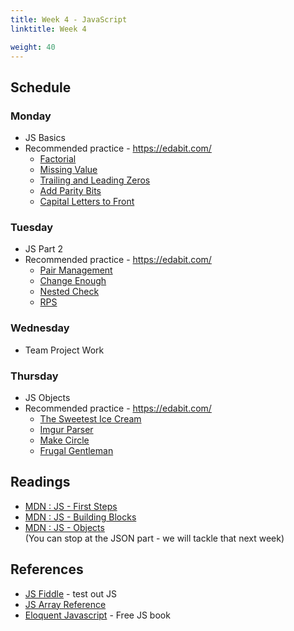 ```yaml
---
title: Week 4 - JavaScript
linktitle: Week 4

weight: 40
---
```


## Schedule

### Monday

* JS Basics
* Recommended practice - https://edabit.com/
  * [Factorial](https://edabit.com/challenge/GW5kYFCvGWDZ6TRxd)
  * [Missing Value](https://edabit.com/challenge/Y2jWYX8FBR9AvNdyi)
  * [Trailing and Leading Zeros](https://edabit.com/challenge/3jzycf6fcgwZbvpcf)
  * [Add Parity Bits](https://edabit.com/challenge/iBFqQCtMsQBgefBNu)
  * [Capital Letters to Front](https://edabit.com/challenge/8n9RyHThC3dNEPCng)

### Tuesday

* JS Part 2
* Recommended practice - https://edabit.com/
  * [Pair Management](https://edabit.com/challenge/BFnsRqe8PFvEwcRNt)
  * [Change Enough](https://edabit.com/challenge/erFxBbqzZPSegMwnc)
  * [Nested Check](https://edabit.com/challenge/Gpy2qSFnfhGJnWMMj)
  * [RPS](https://edabit.com/challenge/jtvCv6cjHorKpmyFc)

### Wednesday

* Team Project Work

### Thursday

* JS Objects
* Recommended practice - https://edabit.com/
  * [The Sweetest Ice Cream](https://edabit.com/challenge/HKmJFmZZCX53ff4ke)
  * [Imgur Parser](https://edabit.com/challenge/iEDvqagg62roh5q3K)
  * [Make Circle](https://edabit.com/challenge/Hgb38yhWGwJCMHbRQ)
  * [Frugal Gentleman](https://edabit.com/challenge/ujzhzyvGoASKxSAib)

## Readings

* [MDN : JS - First Steps](https://developer.mozilla.org/en-US/docs/Learn/JavaScript/First_steps)  
* [MDN : JS - Building Blocks](https://developer.mozilla.org/en-US/docs/Learn/JavaScript/Building_blocks)  
* [MDN : JS - Objects](https://developer.mozilla.org/en-US/docs/Learn/JavaScript/Objects)  
    (You can stop at the JSON part - we will tackle that next week)

## References

* [JS Fiddle](https://jsfiddle.net/) - test out JS
* [JS Array Reference](https://developer.mozilla.org/en-US/docs/Web/JavaScript/Reference/Global_Objects/Array)
* [Eloquent Javascript](https://eloquentjavascript.net/) - Free JS book